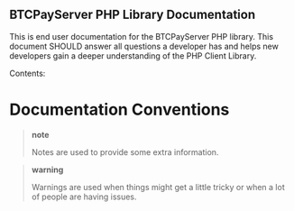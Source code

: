 ##  BTCPayServer PHP Library Documentation
This is end user documentation for the BTCPayServer PHP library. This document
SHOULD answer all questions a developer has and helps new developers
gain a deeper understanding of the PHP Client Library.

Contents:

Documentation Conventions
=========================

> **note**
>
> Notes are used to provide some extra information.

> **warning**
>
> Warnings are used when things might get a little tricky or when a lot
> of people are having issues.
